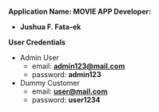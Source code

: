 **Application Name: MOVIE APP
Developer:**
* **Jushua F. Fata-ek**

**User Credentials**
* Admin User
	* email: **admin123@mail.com**
	* password: **admin123**
* Dummy Customer
	* email: **user@mail.com**
	* password: **user1234**